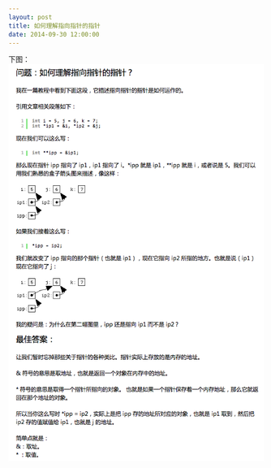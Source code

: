 ```yaml
---
layout: post
title: 如何理解指向指针的指针
date: 2014-09-30 12:00:00
---
```


下图：
<img src="/images/pointer.png">